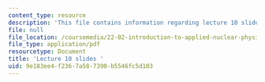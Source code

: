 ```yaml
---
content_type: resource
description: 'This file contains information regarding lecture 10 slides '
file: null
file_location: /coursemedia/22-02-introduction-to-applied-nuclear-physics-spring-2012/9e183ee4f2367a587390b5546fc5d103_MIT22_02S12_lec10.pdf
file_type: application/pdf
resourcetype: Document
title: 'Lecture 10 slides '
uid: 9e183ee4-f236-7a58-7390-b5546fc5d103
---
```


